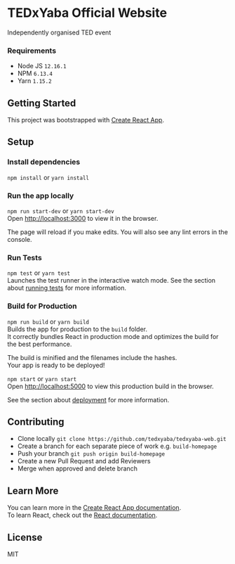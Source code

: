 # TEDxYaba Official Website
Independently organised TED event

### Requirements
* Node JS `12.16.1`
* NPM `6.13.4`
* Yarn `1.15.2`

## Getting Started
This project was bootstrapped with [Create React App](https://github.com/facebook/create-react-app).

## Setup
### Install dependencies
`npm install` or `yarn install`

### Run the app locally
`npm run start-dev` or `yarn start-dev` <br>
Open [http://localhost:3000](http://localhost:3000) to view it in the browser.

The page will reload if you make edits.
You will also see any lint errors in the console.

### Run Tests
`npm test` or `yarn test` <br>
Launches the test runner in the interactive watch mode.
See the section about [running tests](https://facebook.github.io/create-react-app/docs/running-tests) for more information.

### Build for Production
`npm run build` or `yarn build` <br>
Builds the app for production to the `build` folder.<br>
It correctly bundles React in production mode and optimizes the build for the best performance.

The build is minified and the filenames include the hashes.<br>
Your app is ready to be deployed!

`npm start` or `yarn start` <br>
Open [http://localhost:5000](http://localhost:5000) to view this production build in the browser.

See the section about [deployment](https://facebook.github.io/create-react-app/docs/deployment) for more information.

## Contributing

* Clone locally `git clone https://github.com/tedxyaba/tedxyaba-web.git`
* Create a branch for each separate piece of work e.g. `build-homepage`
* Push your branch `git push origin build-homepage`
* Create a new Pull Request and add Reviewers
* Merge when approved and delete branch

## Learn More

You can learn more in the [Create React App documentation](https://facebook.github.io/create-react-app/docs/getting-started). <br>
To learn React, check out the [React documentation](https://reactjs.org/).

License
----

MIT
